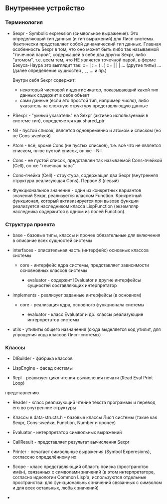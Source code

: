 ## Внутреннее устройство

### Терминология

 - Sexpr - Symbolic expression (символьное выражение). Это определяющий тип данных (и тип выражений) для Лисп системы. Фактически представляет собой динамический тип данных. Главная особенность Sexpr в том, что оно может быть либо так называемой "точечной парой", содержащей в себе два других Sexpr, либо "атомом", т.е. всем тем, что НЕ является точечной парой, в форме Бэкуса-Наура это выглядит так:
    <Sexpr> ::= <Atom> | <Cons>
    <Cons> ::= (<Sexpr> . <Sexpr>)
    <Atom> ::= <Number> | <Symbol> | <String> | ... (другие типы)
    ... (далее определение сущностей <Number>, <Symbol>, <String>, ... и пр.)
    
    Внутри себя Sexpr содержит:
    - некоторый числовой индентификатор, показывающий какой тип данных содержит в себе объект
    - сами данные (если это простой тип, например число), либо указатель на сложную структуру представляющую данные

 - PSexpr - "умный указатель" на Sexpr (активно используемый в системе тип), определяется как shared_ptr<Sexpr>

 - Nil - пустой список, является одновременно и атомом и списком (но не Cons-ячейкой)

 - Atom - всё, кроме Cons (не пустых списков), т.е. всё что не является списком, плюс пустой список, он же - Nil.

 - Cons - не пустой список, представлен так называемой Cons-ячейкой (Cell), он же "точечная пара"

 - Cons-ячейка (Cell) - структура, содержащая два Sexpr (внутренняя структура реализующая Cons). Первое S (левый)

 - Функциональное значение - один из конкретных вариантов значений Sexpr, реализуется классом Function. Конкретный функционал, который активизируется при вызове функции реализуется наследником класса LispFunction (экземпляр наследника содержится в одном из полей Function).

### Структура проекта

 - base - базовые типы, классы и прочее обязательные для включения в описание всех сущностей системы

 - interfaces - описательная часть (интерфейс) основных классов системы

    - core - интерфейс ядра системы, представляет зависимости основновных классов системы

        - evaluator - содержит IEvaluator и другие интерфейсы сущностей составляющих интерпретатор 

 - implements - реализует заданные интерфейсы (в основном)
    
    - core - реализация ядра, основного функционала системы

        - evaluator - класс Evaluator и др. классы реализующие интерпретатор системы

 - utils - утилиты общего назначения (сюда выделяется код утилит, для упрощения кода классов Лисп-системы)

### Классы

- DIBuilder - фабрика классов

- LispEngine - фасад системы

- Repl - реализует цикл чтения-вычисления печати (Read Eval Print Loop)

представлению

- Reader - класс реализующий чтение текста программы и перевод его во внутренние структуры

- Классы в data-structs.h - базовые классы Лисп системы (такие как Sexpr, Cons-ячейки, Function, Number и прочее)

- Evaluator - интерпретатор символьных выражений

- CallResult - представляет результат вычисления Sexpr

- Printer - печатает символьные выражения (Symbol Experesions), соглассно определённому их 

- Scope - класс представляющий область поиска (пространство имён), связанных с символами значений (в этом интерпретаторе, согласно идеологии Common Lisp'a, используются отдельные пространства: для функциональных значений связанных с символом и для всех остальных, любых значений)

 - 